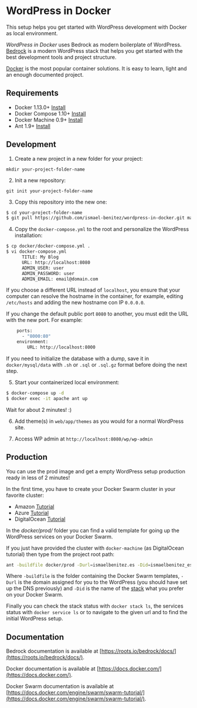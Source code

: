 # WordPress in Docker

This setup helps you get started with WordPress development with Docker as local environment.

*WordPress in Docker* uses Bedrock as modern boilerplate of WordPress. [Bedrock](https://roots.io/bedrock/) is 
a modern WordPress stack that helps you get started with the best development tools and project structure.

[Docker](https://docs.docker.com/get-started/) is the most popular container solutions. It is easy to learn, 
light and an enough documented project.

## Requirements

* Docker 1.13.0+ [Install](https://docs.docker.com/engine/installation/)
* Docker Compose 1.10+ [Install](https://docs.docker.com/compose/install/)
* Docker Machine 0.9+ [Install](https://docs.docker.com/machine/install-machine/)
* Ant 1.9+ [Install](http://ant.apache.org/manual/install.html)

## Development

1. Create a new project in a new folder for your project:

  `mkdir your-project-folder-name`

2. Init a new repository:

  `git init your-project-folder-name`

3. Copy this repository into the new one:

```bash
$ cd your-project-folder-name
$ git pull https://github.com/ismael-benitez/wordpress-in-docker.git master
```

4. Copy the `docker-compose.yml` to the root and personalize the WordPress installation:

  ```bash
  $ cp docker/docker-compose.yml .
  $ vi docker-compose.yml
        TITLE: My Blog
        URL: http://localhost:8080
        ADMIN_USER: user
        ADMIN_PASSWORD: user
        ADMIN_EMAIL: email@domain.com
  ```
If you choose a different URL instead of `localhost`, you ensure that your computer can resolve 
the hostname in the container, for example, editing `/etc/hosts` and adding the new hostname con IP `0.0.0.0`.

If you change the default public port `8080` to another, you must edit the URL with the new port. For example:

```bash
    ports:
      - "8000:80"
    environment:
        URL: http://localhost:8000
```

If you need to initialize the database with a dump, save it in `docker/mysql/data` with `.sh` or `.sql` or `.sql.gz` 
format before doing the next step.

5. Start your containerized local environment:

```bash
$ docker-compose up -d
$ docker exec -it apache ant up
```

Wait for about 2 minutes! :)

6. Add theme(s) in `web/app/themes` as you would for a normal WordPress site.

7. Access WP admin at `http://localhost:8080/wp/wp-admin`

## Production

You can use the prod image and get a empty WordPress setup production ready in less of 2 minutes!

In the first time, you have to create your Docker Swarm cluster in your favorite cluster:

- Amazon [Tutorial](http://garbe.io/blog/2017/02/20/install-docker-swarm-on-aws-via-cloudformation/)
- Azure [Tutorial](https://docs.microsoft.com/en-us/azure/container-service/dcos-swarm/container-service-deployment)
- DigitalOcean [Tutorial](https://www.digitalocean.com/community/tutorials/how-to-create-a-cluster-of-docker-containers-with-docker-swarm-and-digitalocean-on-ubuntu-16-04)

In the *docker/prod/* folder you can find a valid template for going up the WordPress services on your 
Docker Swarm.

If you just have provided the cluster with `docker-machine` (as DigitalOcean tutorial) then type from the 
project root path:

```bash
ant -buildfile docker/prod -Durl=ismaelbenitez.es -Did=ismaelbenitez_es up
```

Where `-buildfile` is the folder containing the Docker Swarm templates, `-Durl` is the domain assigned for you
to the WordPress (you should have set up the DNS previously) and `-Did` is the name of the [stack](https://docs.docker.com/engine/swarm/stack-deploy/) 
what you prefer on your Docker Swarm.

Finally you can check the stack status with `docker stack ls`, the services status with `docker service ls` or 
to navigate to the given url and to find the initial WordPress setup.


## Documentation

Bedrock documentation is available at [https://roots.io/bedrock/docs/](https://roots.io/bedrock/docs/).

Docker documentation is available at [https://docs.docker.com/](https://docs.docker.com/).

Docker Swarm documentation is available at [https://docs.docker.com/engine/swarm/swarm-tutorial/](https://docs.docker.com/engine/swarm/swarm-tutorial/). 
